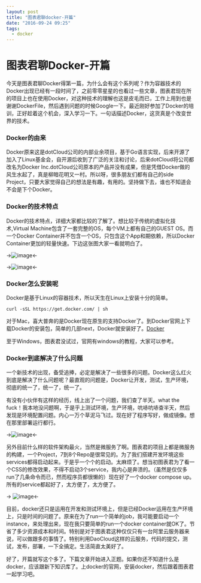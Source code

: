 ```yaml
---
layout: post
title: "图表君聊docker-开篇"
date: "2016-09-24 09:25"
tags:
  - docker
---
```


# 图表君聊Docker-开篇
今天是图表君聊Docker得第一篇，为什么会有这个系列呢？作为容器技术的Docker出现已经有一段时间了，之前零零星星的也看过一些文章，图表君现在所的项目上也在使用Docker，对这种技术的理解也这是皮毛而已，工作上用到也是谢谢DockerFile，然后遇到问题的时候Google一下。最近刚好参加了Docker的培训，正好趁着这个机会，深入学习一下。一句话描述Docker，这货真是个改变世界的技术。

### Docker的由来
Docker原来这是dotCloud公司的内部业余项目，基于Go语言实现，后来开源了加入了Linux基金会，自开源后收到了广泛的关注和讨论，后来dotCloud将公司都改名为Docker Inc.dotCloud公司原本的产品并没有成果，但是凭借Docker做的风生水起了，真是柳暗花明又一村。所以呀，很多朋友们都有自己的side Project，只要大家觉得自己的想法是有趣，有用的。坚持做下去，谁也不知道会不会是下个Docker。

### Docker的技术特点
Docker的技术特点，详细大家都比较的了解了。想比较于传统的虚拟化技术,Virtual Machine包含了一套完整的OS，每个VM上都有自己的GUEST OS。而一个Docker Container并不包含一个OS，只包含这个App和期依赖，所以Docker Container更加的轻量快速。下边这张图大家一看就明白了。

->![image]({{url}}/resources/img/docker-img.PNG)<-

->![image]({{url}}/resources/img/vm-img.PNG)<-

### Docker怎么安装呢
Docker是基于Linux的容器技术，所以天生在Linux上安装十分的简单。

```curl -sSL https://get.docker.com/ | sh```

对于Mac，喜大普奔的是Docker现在原生的支持Docker了。到Docker官网上下载Docker的安装包，简单的几部next，Docker就安装好了。[Docker](https://www.docker.com/products/docker#/mac)

至于Windows，图表君没试过，官网有windows的教程，大家可以参考。

### Docker到底解决了什么问题
一个新技术的出现，备受追捧，必定是解决了一些很多的问题。Docker这么红火到底是解决了什么问题呢？最直观的问题是，Docker让开发，测试，生产环境，彻底的统一了，统一了，统一了。

有没有小伙伴有这样的经历，线上出了一个问题，我们查了半天。what the fuck！我本地没问题啊，于是乎上测试环境，生产环境，吭哧吭哧查半天，然后发现是环境配置问题。内心一万个草泥马飞过。现在好了程序写好，做成镜像。想在那里部署运行都行。

->![image]({{url}}/resources/img/cnm-img.jpg)<-

另外目前什么样的软件架构最火，当然是微服务了啊。图表君的项目上都是微服务的构建，一个Project，7到8个Repo是很常见的。为了我们搭建开发环境这些services都得启动起来。于是乎一个个的启动。太麻烦了。想当初图表君为了看一个CSS的修改效果，不得不启动3个service，我内心是奔溃的。（虽然是仅仅多run了几条命令而已，然而程序员都很懒的）现在好了一个docker compose up。所有的service都起好了，太方便了，太方便了。

-> ![image]({{url}}/resources/img/shuang-img.jpg)<-

目前，docker还只是运用在开发和测试环境上，但是已经Docker运用在生产环境上，只是时间的问题了。原来在为了run一个简单的job，我可能要启动一个instance，来处理出来，现在我只要简单的run一个docker container就OK了。节省了多少资源成本和时间。特别是对于图表君这种仅仅只有一台阿里云服务器来说，可以做跟多的事情了。特别利用DaoCloud这样的云服务，代码的提交，测试，发布，部署，一下全搞定。生活简直太美好了。

好了，开篇就写这个多了。下篇文章开始进入正题。如果你还不知道什么是docker，应该跟新下知识库了。上docker的官网，安装docker，然后跟着图表君一起学习吧。





